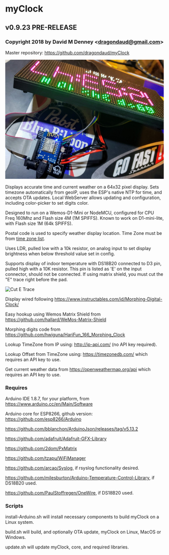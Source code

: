 # myClock
## v0.9.23 PRE-RELEASE
### Copyright 2018 by David M Denney &lt;dragondaud@gmail.com&gt;

Master repository: https://github.com/dragondaud/myClock

![myClock](/docs/clock+board.png)

Displays accurate time and current weather on a 64x32 pixel display. Sets timezone automatically from geoIP, uses the ESP's native NTP for time, and accepts OTA updates. Local WebServer allows updating and configuration, including color-picker to set digits color.

Designed to run on a Wemos-D1-Mini or NodeMCU, configured for CPU Freq 160Mhz and Flash size 4M (1M SPIFFS). Known to work on D1-mini-lite, with Flash size 1M (64k SPIFFS).

Postal code is used to specify weather display location. Time Zone must be from [time zone list](https://timezonedb.com/time-zones).

Uses LDR, pulled low with a 10k resistor, on analog input to set display brightness when below threshold value set in config.

Supports display of indoor temperature with DS18B20 connected to D3 pin, pulled high with a 10K resistor. This pin is listed as 'E' on the input connector, should not be connected. If using matrix shield, you must cut the "E" trace right before the pad.

![Cut E Trace](/docs/E-trace-cut.png)

Display wired following https://www.instructables.com/id/Morphing-Digital-Clock/

Easy hookup using Wemos Matrix Shield from https://github.com/hallard/WeMos-Matrix-Shield

Morphing digits code from https://github.com/hwiguna/HariFun_166_Morphing_Clock

Lookup TimeZone from IP using: http://ip-api.com/ (no API key required).

Lookup Offset from TimeZone using: https://timezonedb.com/ which requires an API key to use.

Get current weather data from https://openweathermap.org/api which requires an API key to use.

### Requires

Arduino IDE 1.8.7, for your platform, from https://www.arduino.cc/en/Main/Software

Arduino core for ESP8266, github version: https://github.com/esp8266/Arduino

https://github.com/bblanchon/ArduinoJson/releases/tag/v5.13.2

https://github.com/adafruit/Adafruit-GFX-Library

https://github.com/2dom/PxMatrix

https://github.com/tzapu/WiFiManager

https://github.com/arcao/Syslog, if rsyslog functionality desired.

https://github.com/milesburton/Arduino-Temperature-Control-Library, if DS18B20 used.

https://github.com/PaulStoffregen/OneWire, if DS18B20 used.

### Scripts

install-Arduino.sh will install necessary components to build myClock on a Linux system.

build.sh will build, and optionally OTA update, myClock on Linux, MacOS or Windows.

update.sh will update myClock, core, and required libraries.
